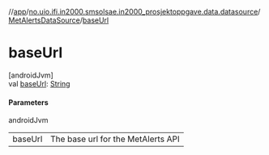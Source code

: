 //[app](../../../index.md)/[no.uio.ifi.in2000.smsolsae.in2000_prosjektoppgave.data.datasource](../index.md)/[MetAlertsDataSource](index.md)/[baseUrl](base-url.md)

# baseUrl

[androidJvm]\
val [baseUrl](base-url.md): [String](https://kotlinlang.org/api/latest/jvm/stdlib/kotlin/-string/index.html)

#### Parameters

androidJvm

| | |
|---|---|
| baseUrl | The base url for the MetAlerts API |
